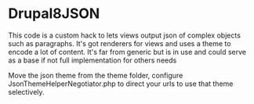 # Drupal8JSON

This code is a custom hack to lets views output json of complex objects such as paragraphs. It's got renderers for views and uses a theme to encode a lot of content. It's far from generic but is in use and could serve as a base if not full implementation for others needs

Move the json theme from the theme folder, configure JsonThemeHelperNegotiator.php to direct your urls to use that theme selectively.